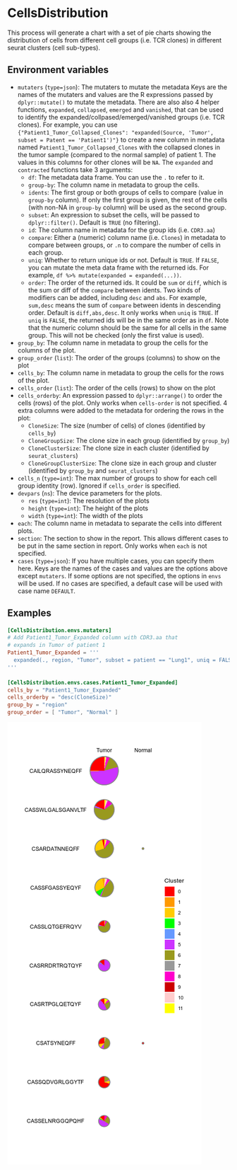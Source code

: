 # CellsDistribution

This process will generate a chart with a set of pie charts showing the distribution of cells from different cell groups (i.e. TCR clones) in different seurat clusters (cell sub-types).

## Environment variables

- `mutaters` (`type=json`): The mutaters to mutate the metadata
    Keys are the names of the mutaters and values are the R expressions
    passed by `dplyr::mutate()` to mutate the metadata.
    There are also also 4 helper functions, `expanded`, `collapsed`, `emerged` and `vanished`, that can be used to identify the expanded/collpased/emerged/vanished groups (i.e. TCR clones).
    For example, you can use `{"Patient1_Tumor_Collapsed_Clones": "expanded(Source, 'Tumor', subset = Patent == 'Patient1')"}`
    to create a new column in metadata named `Patient1_Tumor_Collapsed_Clones`
    with the collapsed clones in the tumor sample (compared to the normal sample) of patient 1. The values in this columns for other clones will be `NA`.
    The `expanded` and `contracted` functions take 3 arguments:
    * `df`: The metadata data frame. You can use the `.` to refer to it.
    * `group-by`: The column name in metadata to group the cells.
    * `idents`: The first group or both groups of cells to compare (value in `group-by` column). If only the first group is given, the rest of the cells (with non-NA in `group-by` column) will be used as the second group.
    * `subset`: An expression to subset the cells, will be passed to `dplyr::filter()`. Default is `TRUE` (no filtering).
    * `id`: The column name in metadata for the group ids (i.e. `CDR3.aa`)
    * `compare`: Either a (numeric) column name (i.e. `Clones`) in metadata to compare between groups, or `.n` to compare the number of cells in each group.
    * `uniq`: Whether to return unique ids or not. Default is `TRUE`. If `FALSE`, you can mutate the meta data frame with the returned ids. For example, `df %>% mutate(expanded = expanded(...))`.
    * `order`: The order of the returned ids. It could be `sum` or `diff`, which is the sum or diff of the `compare` between idents.
        Two kinds of modifiers can be added, including `desc` and `abs`.
        For example, `sum,desc` means the sum of `compare` between idents in descending order.
        Default is `diff,abs,desc`. It only works when `uniq` is `TRUE`. If `uniq` is `FALSE`, the returned
        ids will be in the same order as in `df`.
    Note that the numeric column should be the same for all cells in the same group. This will not be checked (only the first value is used).
- `group_by`: The column name in metadata to group the cells for the columns of the plot.
- `group_order` (`list`): The order of the groups (columns) to show on the plot
- `cells_by`: The column name in metadata to group the cells for the rows of the plot.
- `cells_order` (`list`): The order of the cells (rows) to show on the plot
- `cells_orderby`: An expression passed to `dplyr::arrange()` to order the cells (rows) of the plot.
    Only works when `cells-order` is not specified.
    4 extra columns were added to the metadata for ordering the rows in the plot:
    * `CloneSize`: The size (number of cells) of clones (identified by `cells_by`)
    * `CloneGroupSize`: The clone size in each group (identified by `group_by`)
    * `CloneClusterSize`: The clone size in each cluster (identified by `seurat_clusters`)
    * `CloneGroupClusterSize`: The clone size in each group and cluster (identified by `group_by` and `seurat_clusters`)
- `cells_n` (`type=int`): The max number of groups to show for each cell group identity (row).
    Ignored if `cells_order` is specified.
- `devpars` (`ns`): The device parameters for the plots.
    - `res` (`type=int`): The resolution of the plots
    - `height` (`type=int`): The height of the plots
    - `width` (`type=int`): The width of the plots
- `each`: The column name in metadata to separate the cells into different plots.
- `section`: The section to show in the report. This allows different cases to be put in the same section in report.
    Only works when `each` is not specified.
- `cases` (`type=json`): If you have multiple cases, you can specify them here.
    Keys are the names of the cases and values are the options above except `mutaters`.
    If some options are not specified, the options in `envs` will be used.
    If no cases are specified, a default case will be used with case name `DEFAULT`.

## Examples

```toml
[CellsDistribution.envs.mutaters]
# Add Patient1_Tumor_Expanded column with CDR3.aa that
# expands in Tumor of patient 1
Patient1_Tumor_Expanded = '''
  expanded(., region, "Tumor", subset = patient == "Lung1", uniq = FALSE)
'''

[CellsDistribution.envs.cases.Patient1_Tumor_Expanded]
cells_by = "Patient1_Tumor_Expanded"
cells_orderby = "desc(CloneSize)"
group_by = "region"
group_order = [ "Tumor", "Normal" ]
```

![CellsDistribution_example](images/CellsDistribution_example.png)
